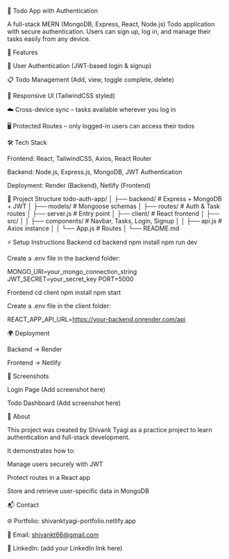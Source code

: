 📝 Todo App with Authentication
















A full-stack MERN (MongoDB, Express, React, Node.js) Todo application with secure authentication.
Users can sign up, log in, and manage their tasks easily from any device.

🚀 Features

🔐 User Authentication (JWT-based login & signup)

📋 Todo Management (Add, view, toggle complete, delete)

📱 Responsive UI (TailwindCSS styled)

☁️ Cross-device sync – tasks available wherever you log in

🖥️ Protected Routes – only logged-in users can access their todos

🛠️ Tech Stack

Frontend: React, TailwindCSS, Axios, React Router

Backend: Node.js, Express.js, MongoDB, JWT Authentication

Deployment: Render (Backend), Netlify (Frontend)

📂 Project Structure
todo-auth-app/
│
├── backend/            # Express + MongoDB + JWT
│   ├── models/         # Mongoose schemas
│   ├── routes/         # Auth & Task routes
│   ├── server.js       # Entry point
│
├── client/             # React frontend
│   ├── src/
│   │   ├── components/ # Navbar, Tasks, Login, Signup
│   │   ├── api.js      # Axios instance
│   │   └── App.js      # Routes
│
└── README.md

⚡ Setup Instructions
Backend
cd backend
npm install
npm run dev


Create a .env file in the backend folder:

MONGO_URI=your_mongo_connection_string
JWT_SECRET=your_secret_key
PORT=5000

Frontend
cd client
npm install
npm start


Create a .env file in the client folder:

REACT_APP_API_URL=https://your-backend.onrender.com/api

🌍 Deployment

Backend → Render

Frontend → Netlify

📸 Screenshots

Login Page
(Add screenshot here)

Todo Dashboard
(Add screenshot here)

🤝 About

This project was created by Shivank Tyagi as a practice project to learn authentication and full-stack development.

It demonstrates how to:

Manage users securely with JWT

Protect routes in a React app

Store and retrieve user-specific data in MongoDB

📬 Contact

🌐 Portfolio: shivanktyagi-portfolio.netlify.app

📧 Email: shivankt66@gmail.com

💼 LinkedIn: (add your LinkedIn link here)
